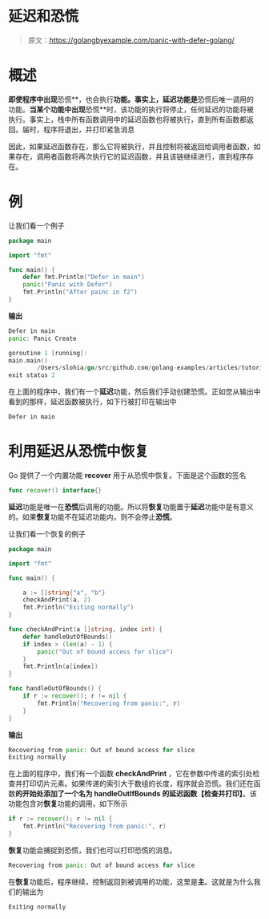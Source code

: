 # 延迟和恐慌

> 原文：<https://golangbyexample.com/panic-with-defer-golang/>

# **概述**

**即使程序中出现**恐慌**，也会执行**功能。事实上，**延迟**功能是**恐慌后唯一调用的功能。**当某个功能中出现**恐慌**时，该功能的执行将停止，任何延迟的功能将被执行。事实上，栈中所有函数调用中的延迟函数也将被执行，直到所有函数都返回。届时，程序将退出，并打印紧急消息

因此，如果延迟函数存在，那么它将被执行，并且控制将被返回给调用者函数，如果存在，调用者函数将再次执行它的延迟函数，并且该链继续进行，直到程序存在。

# **例**

让我们看一个例子

```go
package main

import "fmt"

func main() {
    defer fmt.Println("Defer in main")
    panic("Panic with Defer")
    fmt.Println("After painc in f2")
}
```

**输出**

```go
Defer in main
panic: Panic Create

goroutine 1 [running]:
main.main()
        /Users/slohia/go/src/github.com/golang-examples/articles/tutorial/panicRecover/deferWithPanic/main.go:7 +0x95
exit status 2
```

在上面的程序中，我们有一个**延迟**功能，然后我们手动创建恐慌。正如您从输出中看到的那样，延迟函数被执行，如下行被打印在输出中

```go
Defer in main
```

# **利用延迟从恐慌中恢复**

Go 提供了一个内置功能 **recover** 用于从恐慌中恢复。下面是这个函数的签名

```go
func recover() interface{}
```

**延迟**功能是唯一在**恐慌**后调用的功能。所以将**恢复**功能置于**延迟**功能中是有意义的。如果**恢复**功能不在延迟功能内，则不会停止**恐慌**。

让我们看一个恢复的例子

```go
package main

import "fmt"

func main() {

	a := []string{"a", "b"}
	checkAndPrint(a, 2)
	fmt.Println("Exiting normally")
}

func checkAndPrint(a []string, index int) {
	defer handleOutOfBounds()
	if index > (len(a) - 1) {
		panic("Out of bound access for slice")
	}
	fmt.Println(a[index])
}

func handleOutOfBounds() {
	if r := recover(); r != nil {
		fmt.Println("Recovering from panic:", r)
	}
}
```

**输出**

```go
Recovering from panic: Out of bound access for slice
Exiting normally
```

在上面的程序中，我们有一个函数 **checkAndPrint** ，它在参数中传递的索引处检查并打印切片元素。如果传递的索引大于数组的长度，程序就会恐慌。我们还在函数**的开始处添加了一个名为 **handleOutIfBounds** 的延迟函数【检查并打印】**。该功能包含对**恢复**功能的调用，如下所示

```go
if r := recover(); r != nil {
    fmt.Println("Recovering from panic:", r)
}
```

**恢复**功能会捕捉到恐慌，我们也可以打印恐慌的消息。

```go
Recovering from panic: Out of bound access for slice
```

在**恢复**功能后，程序继续，控制返回到被调用的功能，这里是**主**。这就是为什么我们的输出为

```go
Exiting normally
```